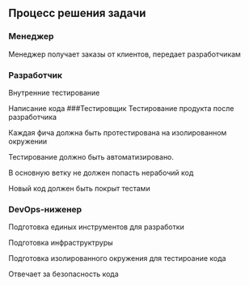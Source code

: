 ## Процесс решения задачи

### Менеджер
Менеджер получает заказы от клиентов, передает разработчикам
### Разработчик
Внутренние тестирование

Написание кода 
###Тестировщик
Тестирование продукта после разработчика

Каждая фича должна быть протестирована на изолированном окружении

Тестирование должно быть автоматизировано.

В основную ветку не должен попасть нерабочий код

Новый код должен быть покрыт тестами
### DevOps-ниженер
Подготовка единых инструментов для разработки

Подготовка инфраструктруры

Подготовка изолированного окружения для тестироание кода

Отвечает за безопасность кода

